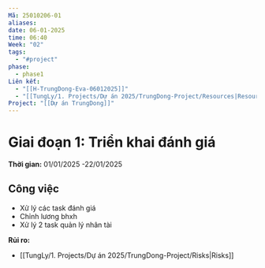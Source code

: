```yaml
---
Mã: 25010206-01
aliases: 
date: 06-01-2025
time: 06:40
Week: "02"
tags:
  - "#project"
phase:
  - phase1
Liên kết:
  - "[[H-TrungDong-Eva-06012025]]"
  - "[[TungLy/1. Projects/Dự án 2025/TrungDong-Project/Resources|Resources]]"
Project: "[[Dự án TrungDong]]"
---
```

# Giai đoạn 1: Triển khai đánh giá

**Thời gian:** 01/01/2025 -22/01/2025

## Công việc
- Xử lý các task đánh giá
- Chỉnh lương bhxh
- Xử lý 2 task quản lý nhân tài


**Rủi ro:**  
- [[TungLy/1. Projects/Dự án 2025/TrungDong-Project/Risks|Risks]]

